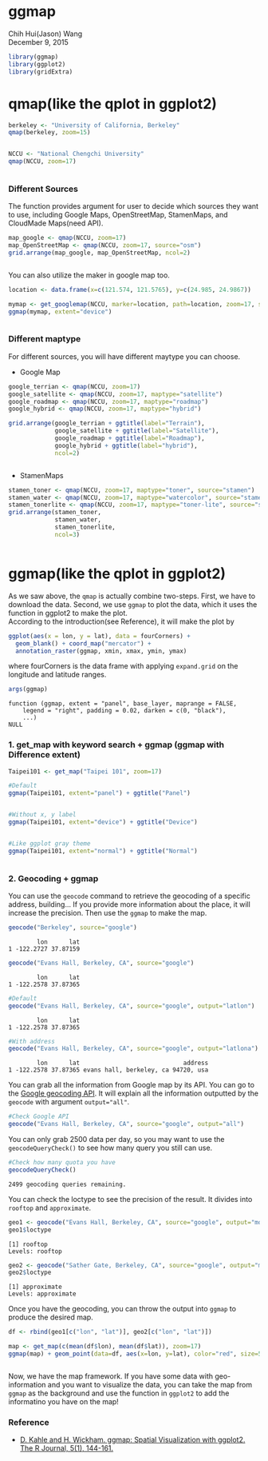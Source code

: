 # ggmap
Chih Hui(Jason) Wang  
December 9, 2015  



```r
library(ggmap)
library(ggplot2)
library(gridExtra)
```

# qmap(like the qplot in ggplot2)


```r
berkeley <- "University of California, Berkeley"
qmap(berkeley, zoom=15)
```

<img src="ggmap2_example_files/figure-html/berkeley-1.png" title="" alt="" style="display: block; margin: auto;" />


```r
NCCU <- "National Chengchi University"
qmap(NCCU, zoom=17)
```

<img src="ggmap2_example_files/figure-html/NCCU-1.png" title="" alt="" style="display: block; margin: auto;" />

### Different Sources    
The function provides argument for user to decide which sources they want to use, including Google Maps, OpenStreetMap, StamenMaps, and CloudMade Maps(need API). 

```r
map_google <- qmap(NCCU, zoom=17)
map_OpenStreetMap <- qmap(NCCU, zoom=17, source="osm")
grid.arrange(map_google, map_OpenStreetMap, ncol=2)
```

<img src="ggmap2_example_files/figure-html/Different_sources-1.png" title="" alt="" style="display: block; margin: auto;" />

You can also utilize the maker in google map too.

```r
location <- data.frame(x=c(121.574, 121.5765), y=c(24.985, 24.9867))

mymap <- get_googlemap(NCCU, marker=location, path=location, zoom=17, scale=2)
ggmap(mymap, extent="device")
```

<img src="ggmap2_example_files/figure-html/get_googlemap-1.png" title="" alt="" style="display: block; margin: auto;" />

### Different maptype    

For different sources, you will have different maytype you can choose.

* Google Map


```r
google_terrian <- qmap(NCCU, zoom=17)
google_satellite <- qmap(NCCU, zoom=17, maptype="satellite")
google_roadmap <- qmap(NCCU, zoom=17, maptype="roadmap")
google_hybrid <- qmap(NCCU, zoom=17, maptype="hybrid")

grid.arrange(google_terrian + ggtitle(label="Terrain"),
             google_satellite + ggtitle(label="Satellite"),
             google_roadmap + ggtitle(label="Roadmap"),
             google_hybrid + ggtitle(label="hybrid"),
             ncol=2)
```

<img src="ggmap2_example_files/figure-html/google_map-1.png" title="" alt="" style="display: block; margin: auto;" />

* StamenMaps


```r
stamen_toner <- qmap(NCCU, zoom=17, maptype="toner", source="stamen")
stamen_water <- qmap(NCCU, zoom=17, maptype="watercolor", source="stamen")
stamen_tonerlite <- qmap(NCCU, zoom=17, maptype="toner-lite", source="stamen")
grid.arrange(stamen_toner,
             stamen_water,
             stamen_tonerlite,
             ncol=3)
```

<img src="ggmap2_example_files/figure-html/stamen-1.png" title="" alt="" style="display: block; margin: auto;" />

# ggmap(like the qplot in ggplot2)

As we saw above, the `qmap` is actually combine two-steps. First, we have to download the data. Second, we use `ggmap` to plot the data, which it uses the function in ggplot2 to make the plot.    
According to the introduction(see Reference), it will make the plot by


```r
ggplot(aes(x = lon, y = lat), data = fourCorners) +
  geom_blank() + coord_map("mercator") +
  annotation_raster(ggmap, xmin, xmax, ymin, ymax)
```

where fourCorners is the data frame with applying `expand.grid` on the longitude and latitude ranges.


```r
args(ggmap)
```

```
function (ggmap, extent = "panel", base_layer, maprange = FALSE, 
    legend = "right", padding = 0.02, darken = c(0, "black"), 
    ...) 
NULL
```

### 1. get_map with keyword search + ggmap (ggmap with Difference extent)

```r
Taipei101 <- get_map("Taipei 101", zoom=17)

#Default
ggmap(Taipei101, extent="panel") + ggtitle("Panel")
```

<img src="ggmap2_example_files/figure-html/taipei101-1.png" title="" alt="" style="display: block; margin: auto;" />

```r
#Without x, y label
ggmap(Taipei101, extent="device") + ggtitle("Device")
```

<img src="ggmap2_example_files/figure-html/taipei101-2.png" title="" alt="" style="display: block; margin: auto;" />

```r
#Like ggplot gray theme
ggmap(Taipei101, extent="normal") + ggtitle("Normal")
```

<img src="ggmap2_example_files/figure-html/taipei101-3.png" title="" alt="" style="display: block; margin: auto;" />


### 2. Geocoding + ggmap

You can use the `geocode` command to retrieve the geocoding of a specific address, building... If you provide more information about the place, it will increase the precision. Then use the `ggmap` to make the map.

```r
geocode("Berkeley", source="google")
```

```
        lon      lat
1 -122.2727 37.87159
```

```r
geocode("Evans Hall, Berkeley, CA", source="google")
```

```
        lon      lat
1 -122.2578 37.87365
```

```r
#Default
geocode("Evans Hall, Berkeley, CA", source="google", output="latlon")
```

```
        lon      lat
1 -122.2578 37.87365
```

```r
#With address
geocode("Evans Hall, Berkeley, CA", source="google", output="latlona")
```

```
        lon      lat                             address
1 -122.2578 37.87365 evans hall, berkeley, ca 94720, usa
```

You can grab all the information from Google map by its API. You can go to the [Google geocoding API](https://developers.google.com/maps/documentation/geocoding/intro). It will explain all the information outputted by the `geocode` with argument `output="all"`.


```r
#Check Google API
geocode("Evans Hall, Berkeley, CA", source="google", output="all")
```

You can only grab 2500 data per day, so you may want to use the `geocodeQueryCheck()` to see how many query you still can use.


```r
#Check how many quota you have
geocodeQueryCheck()
```

```
2499 geocoding queries remaining.
```

You can check the loctype to see the precision of the result. It divides into `rooftop` and `approximate`.


```r
geo1 <- geocode("Evans Hall, Berkeley, CA", source="google", output="more")
geo1$loctype
```

```
[1] rooftop
Levels: rooftop
```

```r
geo2 <- geocode("Sather Gate, Berkeley, CA", source="google", output="more")
geo2$loctype
```

```
[1] approximate
Levels: approximate
```

Once you have the geocoding, you can throw the output into `ggmap` to produce the desired map.


```r
df <- rbind(geo1[c("lon", "lat")], geo2[c("lon", "lat")])

map <- get_map(c(mean(df$lon), mean(df$lat)), zoom=17)
ggmap(map) + geom_point(data=df, aes(x=lon, y=lat), color="red", size=5)
```

<img src="ggmap2_example_files/figure-html/map-1.png" title="" alt="" style="display: block; margin: auto;" />

Now, we have the map framework. If you have some data with geo-information and you want to visualize the data, you can take the map from `ggmap` as the background and use the function in `ggplot2` to add the informatino you have on the map!

### Reference
* [D. Kahle and H. Wickham. ggmap: Spatial Visualization with ggplot2. The R Journal, 5(1), 144-161.](http://journal.r-project.org/archive/2013-1/kahle-wickham.pdf)
